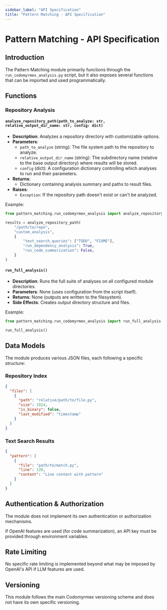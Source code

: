```yaml
---
sidebar_label: "API Specification"
title: "Pattern Matching - API Specification"
---
```


# Pattern Matching - API Specification

## Introduction

The Pattern Matching module primarily functions through the `run_codomyrmex_analysis.py` script, but it also exposes several functions that can be imported and used programmatically.

## Functions

### Repository Analysis

#### `analyze_repository_path(path_to_analyze: str, relative_output_dir_name: str, config: dict)`

- **Description**: Analyzes a repository directory with customizable options.
- **Parameters**:
    - `path_to_analyze` (string): The file system path to the repository to analyze.
    - `relative_output_dir_name` (string): The subdirectory name (relative to the base output directory) where results will be stored.
    - `config` (dict): A configuration dictionary controlling which analyses to run and their parameters.
- **Returns**:
    - Dictionary containing analysis summary and paths to result files.
- **Raises**:
    - `Exception`: If the repository path doesn't exist or can't be analyzed.

Example:
```python
from pattern_matching.run_codomyrmex_analysis import analyze_repository_path

results = analyze_repository_path(
    "/path/to/repo",
    "custom_analysis",
    {
        "text_search_queries": ["TODO", "FIXME"],
        "run_dependency_analysis": True,
        "run_code_summarization": False,
    }
)
```

#### `run_full_analysis()`

- **Description**: Runs the full suite of analyses on all configured module directories.
- **Parameters**: None (uses configuration from the script itself).
- **Returns**: None (outputs are written to the filesystem).
- **Side Effects**: Creates output directory structure and files.

Example:
```python
from pattern_matching.run_codomyrmex_analysis import run_full_analysis

run_full_analysis()
```

## Data Models

The module produces various JSON files, each following a specific structure:

### Repository Index

```json
{
  "files": [
    {
      "path": "relative/path/to/file.py",
      "size": 1024,
      "is_binary": false,
      "last_modified": "timestamp"
    }
  ]
}
```

### Text Search Results

```json
{
  "pattern": [
    {
      "file": "path/to/match.py",
      "line": 120,
      "content": "Line content with pattern"
    }
  ]
}
```

## Authentication & Authorization

The module does not implement its own authentication or authorization mechanisms.

If OpenAI features are used (for code summarization), an API key must be provided through environment variables.

## Rate Limiting

No specific rate limiting is implemented beyond what may be imposed by OpenAI's API if LLM features are used.

## Versioning

This module follows the main Codomyrmex versioning scheme and does not have its own specific versioning. 